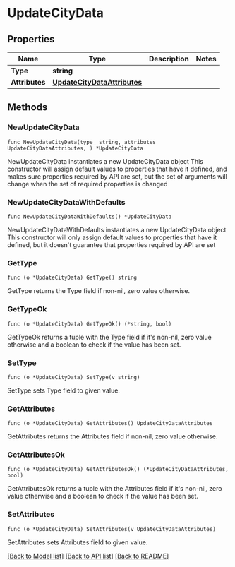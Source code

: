 # UpdateCityData

## Properties

Name | Type | Description | Notes
------------ | ------------- | ------------- | -------------
**Type** | **string** |  | 
**Attributes** | [**UpdateCityDataAttributes**](UpdateCityDataAttributes.md) |  | 

## Methods

### NewUpdateCityData

`func NewUpdateCityData(type_ string, attributes UpdateCityDataAttributes, ) *UpdateCityData`

NewUpdateCityData instantiates a new UpdateCityData object
This constructor will assign default values to properties that have it defined,
and makes sure properties required by API are set, but the set of arguments
will change when the set of required properties is changed

### NewUpdateCityDataWithDefaults

`func NewUpdateCityDataWithDefaults() *UpdateCityData`

NewUpdateCityDataWithDefaults instantiates a new UpdateCityData object
This constructor will only assign default values to properties that have it defined,
but it doesn't guarantee that properties required by API are set

### GetType

`func (o *UpdateCityData) GetType() string`

GetType returns the Type field if non-nil, zero value otherwise.

### GetTypeOk

`func (o *UpdateCityData) GetTypeOk() (*string, bool)`

GetTypeOk returns a tuple with the Type field if it's non-nil, zero value otherwise
and a boolean to check if the value has been set.

### SetType

`func (o *UpdateCityData) SetType(v string)`

SetType sets Type field to given value.


### GetAttributes

`func (o *UpdateCityData) GetAttributes() UpdateCityDataAttributes`

GetAttributes returns the Attributes field if non-nil, zero value otherwise.

### GetAttributesOk

`func (o *UpdateCityData) GetAttributesOk() (*UpdateCityDataAttributes, bool)`

GetAttributesOk returns a tuple with the Attributes field if it's non-nil, zero value otherwise
and a boolean to check if the value has been set.

### SetAttributes

`func (o *UpdateCityData) SetAttributes(v UpdateCityDataAttributes)`

SetAttributes sets Attributes field to given value.



[[Back to Model list]](../README.md#documentation-for-models) [[Back to API list]](../README.md#documentation-for-api-endpoints) [[Back to README]](../README.md)


